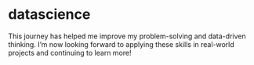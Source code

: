 # datascience
This journey has helped me improve my problem-solving and data-driven thinking. I’m now looking forward to applying these skills in real-world projects and continuing to learn more!
